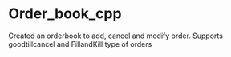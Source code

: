 # Order_book_cpp
Created an orderbook to add, cancel and modify order. Supports goodtillcancel and FillandKill type of orders
